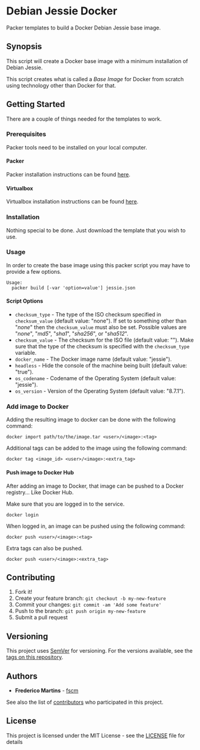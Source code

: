 # Debian Jessie Docker

Packer templates to build a Docker Debian Jessie base image.

## Synopsis

This script will create a Docker base image with a minimum installation of
Debian Jessie.

This script creates what is called a *Base Image* for Docker from scratch
using technology other than Docker for that.

## Getting Started

There are a couple of things needed for the templates to work.

### Prerequisites

Packer tools need to be installed on your local computer.

#### Packer

Packer installation instructions can be found [here](https://www.packer.io/docs/installation.html).

#### Virtualbox

Virtualbox installation instructions can be found [here](https://www.virtualbox.org/wiki/Downloads).

### Installation

Nothing special to be done. Just download the template that you wish to use.

### Usage

In order to create the base image using this packer script you may have to
provide a few options.

```
Usage:
  packer build [-var 'option=value'] jessie.json
```

#### Script Options
- `checksum_type` - The type of the ISO checksum specified in `checksum_value` (default value: "none"). If set to something other than "*none*" then the `checksum_value` must also be set. Possible values are "*none*", "*md5*", "*sha1*", "*sha256*", or "*sha512*".
- `checksum_value` - The checksum for the ISO file (default value: ""). Make sure that the type of the checksum is specified with the `checksum_type` variable.
- `docker_name` - The Docker image name (default value: "jessie").
- `headless` - Hide the console of the machine being built (default value: "true").
- `os_codename` - Codename of the Operating System (default value: "jessie").
- `os_version` - Version of the Operating System (default value: "8.7.1").

### Add image to Docker

Adding the resulting image to docker can be done with the following command:

```
docker import path/to/the/image.tar <user>/<image>:<tag>
```

Additional tags can be added to the image using the following command:

```
docker tag <image_id> <user>/<image>:<extra_tag>
```

#### Push image to Docker Hub

After adding an image to Docker, that image can be pushed to a Docker registry... Like Docker Hub.

Make sure that you are logged in to the service.

```
docker login
```

When logged in, an image can be pushed using the following command:

```
docker push <user>/<image>:<tag>
```

Extra tags can also be pushed.

```
docker push <user>/<image>:<extra_tag>
```

## Contributing

1. Fork it!
2. Create your feature branch: `git checkout -b my-new-feature`
3. Commit your changes: `git commit -am 'Add some feature'`
4. Push to the branch: `git push origin my-new-feature`
5. Submit a pull request

## Versioning

This project uses [SemVer](http://semver.org/) for versioning. For the versions
available, see the [tags on this repository](https://github.com/fscm/packer-docker-debian/tags).

## Authors

* **Frederico Martins** - [fscm](https://github.com/fscm)

See also the list of [contributors](https://github.com/fscm/packer-docker-debian/contributors)
who participated in this project.

## License

This project is licensed under the MIT License - see the [LICENSE](../LICENSE)
file for details
